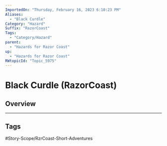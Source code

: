 ```yaml
---
ImportedOn: "Thursday, February 16, 2023 6:10:23 PM"
Aliases:
  - "Black Curdle"
Category: "Hazard"
Suffix: "RazorCoast"
Tags:
  - "Category/Hazard"
parent:
  - "Hazards for Razor Coast"
up:
  - "Hazards for Razor Coast"
RWtopicId: "Topic_5975"
---
```

# Black Curdle (RazorCoast)
## Overview

---
## Tags
#Story-Scope/RzrCoast-Short-Adventures

